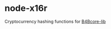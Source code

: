 node-x16r
===============
Cryptocurrency hashing functions for [B4Bcore-lib](https://github.com/B4Bcoin/b4bcore-lib)
